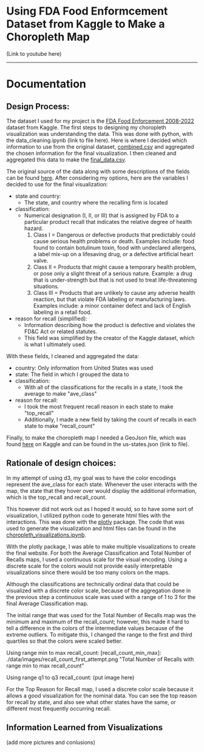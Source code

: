 # Using FDA Food Enformcement Dataset from Kaggle to Make a Choropleth Map

(Link to youtube here)

---
# Documentation
## Design Process:
The dataset I used for my project is the [FDA Food Enforcement 2008-2022](https://www.kaggle.com/datasets/chiyucheng/fda-food-enforcement-20082022![image](https://user-images.githubusercontent.com/91152548/236498964-f89bf21d-7c12-43ff-8a9f-5a2740997cee.png)
) dataset from Kaggle. The first steps to designing my choropleth visualization was understanding the data. This was done with python, with the data_cleaning.ipynb (link to file here). Here is where I decided which information to use from the original dataset, [combined.csv](./data/combined.csv) and aggregated the chosen information for the final visualization. I then cleaned and aggregated this data to make the [final_data.csv](./data/final_data.csv).

The original source of the data along with some descriptions of the fields can be found [here](https://open.fda.gov/apis/food/enforcement/searchable-fields/). After considering my options, here are the variables I decided to use for the final visualization:
- state and country:
	- The state, and country where the recalling firm is located
- classification:
	- Numerical designation (I, II, or III) that is assigned by FDA to a particular product recall that indicates the relative degree of health hazard.
		1. Class I = Dangerous or defective products that predictably could cause serious health problems or death. Examples include: food found to contain botulinum toxin, food with undeclared allergens, a label mix-up on a lifesaving drug, or a defective artificial heart valve.
		2. Class II = Products that might cause a temporary health problem, or pose only a slight threat of a serious nature. Example: a drug that is under-strength but that is not used to treat life-threatening situations.
		3. Class III = Products that are unlikely to cause any adverse health reaction, but that violate FDA labeling or manufacturing laws. Examples include: a minor container defect and lack of English labeling in a retail food.
- reason for recall (simplified):
	- Information describing how the product is defective and violates the FD&C Act or related statutes.
	- This field was simplified by the creator of the Kaggle dataset, which is what I ultimately used.

With these fields, I cleaned and aggregated the data:
- country: Only information from United States was used
- state: The field in which I grouped the data to
- classification: 
	- With all of the classifications for the recalls in a state, I took the average to make "ave_class"
- reason for recall:
	- I took the most frequent recall reason in each state to make "top_recall"
	- Additionally, I made a new field by taking the count of recalls in each state to make "recall_count"
	
Finally, to make the choropleth map I needed a GeoJson file, which was found [here](https://www.kaggle.com/datasets/pompelmo/usa-states-geojson) on Kaggle and can be found in the us-states.json (link to file).

## Rationale of design choices:

In my attempt of using d3, my goal was to have the color encodings represent the ave_class for each state. Whenever the user interacts with the map, the state that they hover over would display the additional information, which is the top_recall and recall_count.

This however did not work out as I hoped it would, so to have some sort of visualization, I utilized python code to generate html files with the interactions. This was done with the [plotly](https://pypi.org/project/plotly/) package. The code that was used to generate the visualization and html files can be found in the [choropleth_visualizations.ipynb](./data/choropleth_visualizations.ipynb). 

With the plotly package, I was able to make multiple visualizations to create the final website. For both the Average Classification and Total Number of Recalls maps, I used a continuous scale for the visual encoding. Using a discrete scale for the colors would not provide easily interpretable visualizations since there would be too many colors on the maps. 

Although the classifications are technically ordinal data that could be visualized with a discrete color scale, because of the aggregation done in the previous step a continuous scale was used with a range of 1 to 3 for the final Average Classification map. 

The initial range that was used for the Total Number of Recalls map was the minimum and maximum of the recall_count; however, this made it hard to tell a difference in the colors of the intermediate values because of the extreme outliers. To mitigate this, I changed the range to the first and third quartiles so that the colors were scaled better.

Using range min to max recall_count:
[recall_count_min_max]: ./data/images/recall_count_first_attempt.png "Total Number of Recalls with range min to max recall_count"

Using range q1 to q3 recall_count:
(put image here)

For the Top Reason for Recall map, I used a discrete color scale because it allows a good visualization for the nominal data. You can see the top reason for recall by state, and also see what other states have the same, or different most frequently occurring recall.

## Information Learned from Visualizations

(add more pictures and conlusions)
